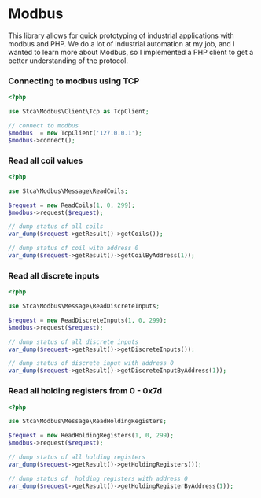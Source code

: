 # Modbus
This library allows for quick prototyping of industrial applications with modbus and PHP.
We do a lot of industrial automation at my job, and I wanted to learn more about Modbus, so I implemented a PHP client to get a better understanding of the protocol.

### Connecting to modbus using TCP

```php
<?php

use Stca\Modbus\Client\Tcp as TcpClient;

// connect to modbus
$modbus  = new TcpClient('127.0.0.1');
$modbus->connect();
```

### Read all coil values
```php
<?php

use Stca\Modbus\Message\ReadCoils;

$request = new ReadCoils(1, 0, 299);
$modbus->request($request);

// dump status of all coils
var_dump($request->getResult()->getCoils());

// dump status of coil with address 0
var_dump($request->getResult()->getCoilByAddress(1));

```


### Read all discrete inputs
```php
<?php

use Stca\Modbus\Message\ReadDiscreteInputs;

$request = new ReadDiscreteInputs(1, 0, 299);
$modbus->request($request);

// dump status of all discrete inputs
var_dump($request->getResult()->getDiscreteInputs());

// dump status of discrete input with address 0
var_dump($request->getResult()->getDiscreteInputByAddress(1));
```

### Read all holding registers from 0 - 0x7d
```php
<?php

use Stca\Modbus\Message\ReadHoldingRegisters;

$request = new ReadHoldingRegisters(1, 0, 299);
$modbus->request($request);

// dump status of all holding registers
var_dump($request->getResult()->getHoldingRegisters());

// dump status of  holding registers with address 0
var_dump($request->getResult()->getHoldingRegisterByAddress(1));
```

